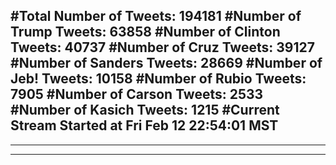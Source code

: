 #Total Number of Tweets: 194181 
#Number of Trump Tweets: 63858
#Number of Clinton Tweets: 40737
#Number of Cruz Tweets: 39127
#Number of Sanders Tweets: 28669
#Number of Jeb! Tweets: 10158
#Number of Rubio Tweets: 7905
#Number of Carson Tweets: 2533
#Number of Kasich Tweets: 1215
#Current Stream Started at Fri Feb 12 22:54:01 MST
---
---
---
